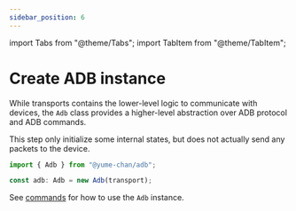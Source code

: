 ```yaml
---
sidebar_position: 6
---
```


import Tabs from "@theme/Tabs";
import TabItem from "@theme/TabItem";

# Create ADB instance

While transports contains the lower-level logic to communicate with devices, the `Adb` class provides a higher-level abstraction over ADB protocol and ADB commands.

This step only initialize some internal states, but does not actually send any packets to the device.

```ts transpile
import { Adb } from "@yume-chan/adb";

const adb: Adb = new Adb(transport);
```

See [commands](../commands/overview.md) for how to use the `Adb` instance.
